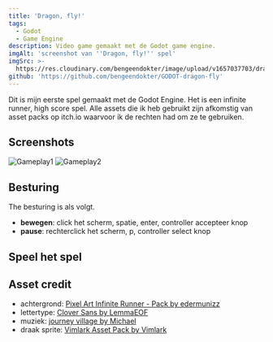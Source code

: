 ```yaml
---
title: 'Dragon, fly!'
tags:
  - Godot
  - Game Engine
description: Video game gemaakt met de Godot game engine.
imgAlt: 'screenshot van ''Dragon, fly!'' spel'
imgSrc: >-
  https://res.cloudinary.com/bengeendokter/image/upload/v1657037703/dragon-fly_kd2qjh.png
github: 'https://github.com/bengeendokter/GODOT-dragon-fly'
---
```

Dit is mijn eerste spel gemaakt met de Godot Engine. Het is een infinite runner, high score spel. Alle assets die ik heb gebruikt zijn afkomstig van asset packs op itch.io waarvoor ik de rechten had om ze te gebruiken.

## Screenshots
![Gameplay1](https://github.com/bengeendokter/GODOT-dragon-fly/blob/501cf40c12abb1af57bb2f10182381eb0338c5e1/promo/gif1.gif?raw=true)
![Gameplay2](https://github.com/bengeendokter/GODOT-dragon-fly/blob/main/promo/gif2.gif?raw=true)

## Besturing
The besturing is als volgt.
- **bewegen**: click het scherm, spatie, enter, controller accepteer knop
- **pause**: rechterclick het scherm, p, controller select knop

## Speel het spel
<PWABtn href="https://dragon-fly.netlify.app/"></PWABtn>
<ItchBtn href="https://bengeendokter.itch.io/dragon-fly"></ItchBtn>
<GitHubBtn href="https://github.com/bengeendokter/GODOT-dragon-fly"></GitHubBtn>

## Asset credit
- achtergrond: [Pixel Art Infinite Runner - Pack by edermunizz](https://edermunizz.itch.io/infinite-runner)
- lettertype: [Clover Sans by LemmaEOF](https://lemmaeof.itch.io/clover-sans)
- muziek: [journey village by Michael](https://mikeheartu.itch.io/journey-village)
- draak sprite: [Vimlark Asset Pack by Vimlark](https://vimlark.itch.io/vimlark-asset-pack)